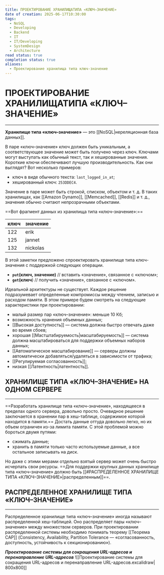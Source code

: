 ```yaml
---
title: ПРОЕКТИРОВАНИЕ ХРАНИЛИЩАТИПА «КЛЮЧ–ЗНАЧЕНИЕ»
date of creation: 2025-06-17T10:30:00
tags:
  - NoSQL
  - Developing
  - Backend
  - IT
  - IT/Developing
  - SystemDesign
  - Architecture
read status: true
completion status: true
aliases:
  - Проектирование хранилища типа ключ-значение
---
```

# ПРОЕКТИРОВАНИЕ ХРАНИЛИЩАТИПА «КЛЮЧ–ЗНАЧЕНИЕ»
---

**Хранилище типа «ключ–значение»** — это [[NoSQL|нереляционная база данных]].

В паре «ключ–значение» ключ должен быть уникальным, а соответствующее значение может быть получено через ключ. Ключами могут выступать как обычный текст, так и хешированные значения. Короткие ключи обеспечивают лучшую производительность. Как они выглядят? Вот несколько примеров:

- ключ в виде обычного текста: `last_logged_in_at`;
- хешированный ключ: `253DDEC4`.

Значение в паре может быть строкой, списком, объектом и т. д. В таких хранилищах, как [[Amazon Dynamo]], [[Memcached]], [[Redis]] и т. д., значения обычно считают непрозрачными объектами.

==Вот фрагмент данных из хранилища типа «ключ–значение»:==

| ключ | значение |
| ---- | -------- |
| 122  | erik     |
| 125  | jannet   |
| 132  | nickolas |
	

В этой заметки предложено спроектировать хранилище типа ключ-значения с поддержкой следующих операции.

- **`put`(ключ, значение)** // вставить «значение», связанное с «ключом»;
- **`get`(ключ**) // получить «значение», связанное с «ключом».

Идеальной архитектуры не существует. Каждое решение подразумевает определенные компромиссы между чтением, записью и расходом памяти. В этом примере будем смотреть на следующие характеристики при проектировании:

- малый размер пар «ключ–значение»: меньше 10 Кб;
- возможность хранения объемных данных;
- [[Высокая доступность]] — система должна быстро отвечать даже во время сбоев;
- хорошая [[Мастштабируемость|масштабируемость]] — система должна масштабироваться для поддержки объемных наборов данных;
- [[Автоматическое масштабирование]] — серверы должны автоматически добавляться/удаляться в зависимости от трафика;
- [[Регулируемая согласованность]];
- низкая [[Латентность|латентность]].


## ХРАНИЛИЩЕ ТИПА «КЛЮЧ–ЗНАЧЕНИЕ» НА ОДНОМ СЕРВЕРЕ
---

==Разработать хранилище типа «ключ–значение», находящееся в пределах одного сервера, довольно просто. Очевидное решение заключается в хранении пар в хеш-таблице, содержимое которой находится в памяти.== Достать данные оттуда довольно легко, но их объем ограничен из-за лимита памяти. С этой проблемой можно бороться двумя путями:

- сжимать данные;
- хранить в памяти только часто используемые данные, а все остальное записывать на диск.

Но даже с этими мерами отдельно взятый сервер может очень быстро исчерпать свои ресурсы. ==Для поддержки крупных данных хранилище типа «ключ–значение» должно быть [[#РАСПРЕДЕЛЕННОЕ ХРАНИЛИЩЕ ТИПА «КЛЮЧ–ЗНАЧЕНИЕ»|распределенным]]==.


## РАСПРЕДЕЛЕННОЕ ХРАНИЛИЩЕ ТИПА «КЛЮЧ–ЗНАЧЕНИЕ»
---

Распределенное хранилище типа «ключ–значение» иногда называют распределенной хеш-таблицей. Оно распределяет пары «ключ–значение» между множеством серверов. При проектировании распределенной системы необходимо понимать теорему [[Теорема CAP]] (Consistency, Availability, Partition Tolerance — «согласованность, доступность, устойчивость к секционированию»).

***Проектирование системы для сокращения URL-адресов и перенаправление URL-адресов***
![[Проектирование системы для сокращения URL-адресов и перенаправление URL-адресов.excalidraw| 800x800]]